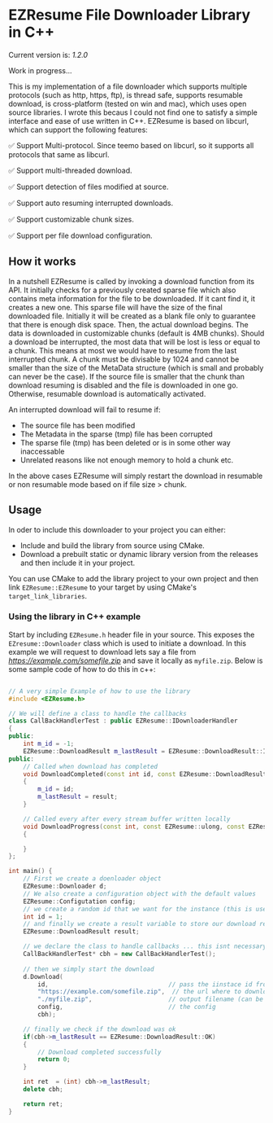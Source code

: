 # EZResume File Downloader Library in C++  

Current version is: *1.2.0*  
  
Work in progress...  
  
This is my implementation of a file downloader which supports multiple protocols (such as http, https, ftp), is thread safe, supports resumable download, is cross-platform (tested on win and mac), which uses open source libraries. I wrote this becaus I could not find one to satisfy a simple interface and ease of use written in C++. EZResume is based on libcurl, which can support the following features:

✅ Support Multi-protocol. Since teemo based on libcurl, so it supports all protocols that same as libcurl.

✅ Support multi-threaded download.

✅ Support detection of files modified at source.

✅ Support auto resuming interrupted downloads.

✅ Support customizable chunk sizes.

✅ Support per file download configuration.

## How it works
In a nutshell EZResume is called by invoking a download function from its API. It initially checks for a previously created sparse file which also contains meta information for the file to be downloaded. If it cant find it, it creates a new one. This sparse file will have the size of the final downloaded file. Initially it will be created as a blank file only to guarantee that there is enough disk space. Then, the actual download begins. The data is downloaded in customizable chunks (default is 4MB chunks). Should a download be interrupted, the most data that will be lost is less or equal to a chunk. This means at most we would have to resume from the last interrupted chunk. A chunk must be divisable by 1024 and cannot be smaller than the size of the MetaData structure (which is small and probably can never be the case). If the source file is smaller that the chunk than download resuming is disabled and the file is downloaded in one go. Otherwise, resumable download is automatically activated.  
  
An interrupted download will fail to resume if:  

- The source file has been modified
- The Metadata in the sparse (tmp) file has been corrupted
- The sparse file (tmp) has been deleted or is in some other way inaccessable
- Unrelated reasons like not enough memory to hold a chunk etc.
  
In the above cases EZResume will simply restart the download in resumable or non resumable mode based on if file size > chunk.

## Usage

In oder to include this downloader to your project you can either: 

- Include and build the library from source using CMake.
- Download a prebuilt static or dynamic library version from the releases and then include it in your project.

You can use CMake to add the library project to your own project and then link ```EZResume::EZResume``` to your target by using CMake's ```target_link_libraries```.  
  
### Using the library in C++ example

Start by including ```EZResume.h``` header file in your source. This exposes the ```EZresume::Downloader``` class which is used to initiate a download. In this example we will 
request to download lets say a file from *https://example.com/somefile.zip* and save it locally as ```myfile.zip```. Below is some sample code of how to do this in c++:

```cpp

// A very simple Example of how to use the library
#include <EZResume.h>

// We will define a class to handle the callbacks
class CallBackHandlerTest : public EZResume::IDownloaderHandler
{
public:
    int m_id = -1;
    EZResume::DownloadResult m_lastResult = EZResume::DownloadResult::IDLE;
public:
    // Called when download has completed
    void DownloadCompleted(const int id, const EZResume::DownloadResult result, const char*)
    {
        m_id = id;
        m_lastResult = result;
    }

    // Called every after every stream buffer written locally
    void DownloadProgress(const int, const EZResume::ulong, const EZResume::ulong)
    {

    }
};

int main() {
    // First we create a doenloader object 
    EZResume::Downloader d;
    // We also create a configuration object with the default values
    EZResume::Configutation config;
    // we create a random id that we want for the instance (this is useful when downloading using threads)
    int id = 1;
    // and finally we create a result variable to store our download result
    EZResume::DownloadResult result;

    // we declare the class to handle callbacks ... this isnt necessary but useful to check if everything went well
    CallBackHandlerTest* cbh = new CallBackHandlerTest();
    
    // then we simply start the download
    d.Download(
        id,                                 // pass the iinstace id from before
        "https://example.com/somefile.zip",  // the url where to download from
        "./myfile.zip",                     // output filename (can be a relative too)
        config,                             // the config
        cbh);

    // finally we check if the download was ok
    if(cbh->m_lastResult == EZResume::DownloadResult::OK)
    {
        // Download completed successfully
        return 0;
    }

    int ret  = (int) cbh->m_lastResult;
    delete cbh;

    return ret;
}
```
